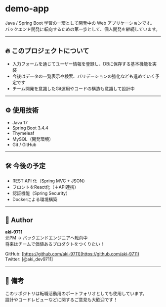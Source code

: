 # demo-app

Java / Spring Boot 学習の一環として開発中の Web アプリケーションです。  
バックエンド開発に転向するための第一歩として、個人開発を継続しています。

---

## 🔥 このプロジェクトについて

- 入力フォームを通じてユーザー情報を登録し、DBに保存する基本機能を実装
- 今後はデータの一覧表示や検索、バリデーションの強化なども進めていく予定です
- チーム開発を意識したGit運用やコードの構造も意識して設計中

---

## ⚙️ 使用技術

- Java 17
- Spring Boot 3.4.4
- Thymeleaf
- MySQL（開発環境）
- Git / GitHub

---

## 🛠 今後の予定

- REST API 化（Spring MVC + JSON）
- フロントをReact化（＋API連携）
- 認証機能（Spring Security）
- Dockerによる環境構築

---

## 👤 Author

**aki-9711**  
元PM → バックエンドエンジニアへ転向中  
将来はチームで価値あるプロダクトをつくりたい！

GitHub: [https://github.com/aki-9711](https://github.com/aki-9711)  
Twitter: [@aki_dev9711]

---

## 📎 備考

このリポジトリは転職活動用のポートフォリオとしても使用しています。  
設計やコードレビューなどに関するご意見も大歓迎です！
